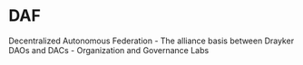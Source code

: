 # DAF
Decentralized Autonomous Federation - The alliance basis between Drayker DAOs and DACs - Organization and Governance Labs
